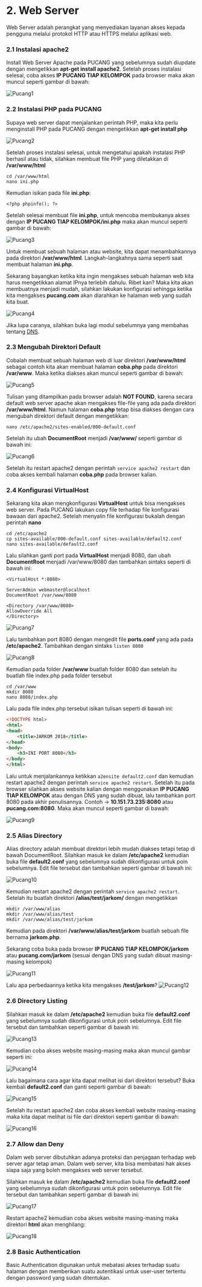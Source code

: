 # 2. Web Server
Web Server adalah perangkat yang menyediakan layanan akses kepada pengguna melalui protokol HTTP atau HTTPS melalui aplikasi web.

### 2.1 Instalasi apache2
Install Web Server Apache pada PUCANG yang sebelumnya sudah diupdate dengan mengetikkan __apt-get install apache2__. Setelah proses instalasi selesai, coba akses __IP PUCANG TIAP KELOMPOK__ pada browser maka akan muncul seperti gambar di bawah:

![Pucang1](images/01.png)

### 2.2 Instalasi PHP pada PUCANG
Supaya web server dapat menjalankan perintah PHP, maka kita perlu menginstall PHP pada PUCANG dengan mengetikkan __apt-get install php__

![Pucang2](images/02.png)

Setelah proses instalasi selesai, untuk mengetahui apakah instalasi PHP berhasil atau tidak, silahkan membuat file PHP yang diletakkan di __/var/www/html__
```
cd /var/www/html
nano ini.php
```

Kemudian isikan pada file __ini.php__:
```
<?php phpinfo(); ?>
```

Setelah selesai membuat file __ini.php__, untuk mencoba membukanya akses dengan __IP PUCANG TIAP KELOMPOK/ini.php__ maka akan muncul seperti gambar di bawah:

![Pucang3](images/03.png)

Untuk membuat sebuah halaman atau website, kita dapat menambahkannya pada direktori __/var/www/html__. Langkah-langkahnya sama seperti saat membuat halaman __ini.php__.

Sekarang bayangkan ketika kita ingin mengakses sebuah halaman web kita harus mengetikkan alamat IPnya terlebih dahulu. Ribet kan? Maka kita akan membuatnya menjadi mudah, silahkan lakukan konfigurasi sehingga ketika kita mengakses __pucang.com__ akan diarahkan ke halaman web yang sudah kita buat. 

![Pucang4](images/04.png)

Jika lupa caranya, silahkan buka lagi modul sebelumnya yang membahas tentang [DNS](https://github.com/rohanaq/jarkom2/tree/master/DNS).

### 2.3 Mengubah Direktori Default
Cobalah membuat sebuah halaman web di luar direktori __/var/www/html__ sebagai contoh kita akan membuat halaman __coba.php__ pada direktori __/var/www__. Maka ketika diakses akan muncul seperti gambar di bawah:

![Pucang5](images/05.png)

Tulisan yang ditampilkan pada browser adalah __NOT FOUND__, karena secara default web server apache akan mengakses file-file yang ada pada direktori __/var/www/html__. Namun halaman __coba.php__ tetap bisa diakses dengan cara mengubah direktori default dengan mengetikkan:
```
nano /etc/apache2/sites-enabled/000-default.conf
```

Setelah itu ubah __DocumentRoot__ menjadi __/var/www/__ seperti gambar di bawah ini:

![Pucang6](images/06.png)

Setelah itu restart apache2 dengan perintah `service apache2 restart` dan coba akses kembali halaman __coba.php__ pada browser kalian.

### 2.4 Konfigurasi VirtualHost
Sekarang kita akan mengkonfigurasi __VirtualHost__ untuk bisa mengakses web server. Pada PUCANG lakukan copy file terhadap file konfigurasi bawaan dari apache2. Setelah menyalin file konfigurasi bukalah dengan perintah __nano__
```
cd /etc/apache2
cp sites-available/000-default.conf sites-available/default2.conf
nano sites-available/default2.conf
```

Lalu silahkan ganti port pada __VirtualHost__ menjadi 8080, dan ubah __DocumentRoot__ menjadi /var/www/8080 dan tambahkan sintaks seperti di bawah ini:
```
<VirtualHost *:8080>
```

```
ServerAdmin webmaster@localhost
DocumentRoot /var/www/8080

<Directory /var/www/8080>
AllowOverride All
</Directory>
```

![Pucang7](images/07.png)

Lalu tambahkan port 8080 dengan mengedit file __ports.conf__ yang ada pada __/etc/apache2__. Tambahkan dengan sintaks `listen 8080`

![Pucang8](images/08.png)

Kemudian pada folder __/var/www__ buatlah folder 8080 dan setelah itu buatlah file index.php pada folder tersebut
```
cd /var/www
mkdir 8080
nano 8080/index.php
```

Lalu pada file index.php tersebut isikan tulisan seperti di bawah ini:
```html
<!DOCTYPE html>
<html>
<head>
    <title>JARKOM 2018</title>
</head>
<body>
    <h3>INI PORT 8080</h3>
</body>
</html>
```

Lalu untuk menjalankannya ketikkan `a2ensite default2.conf` dan kemudian restart apache2 dengan perintah `service apache2 restart`. Setelah itu pada browser silahkan akses website kalian dengan menggunakan __IP PUCANG TIAP KELOMPOK__ atau dengan DNS yang sudah dibuat, lalu tambahkan port 8080 pada akhir penulisannya. Contoh -> __10.151.73.235:8080__ atau __pucang.com:8080__. Maka akan muncul seperti gambar di bawah:

![Pucang9](images/09.png)

### 2.5 Alias Directory
Alias directory adalah membuat direktori lebih mudah diakses tetapi tetap di bawah DocumentRoot. Silahkan masuk ke dalam __/etc/apache2__ kemudian buka file __default2.conf__ yang sebelumnya sudah dikonfigurasi untuk poin sebelumnya. Edit file tersebut dan tambahkan seperti gambar di bawah ini:

![Pucang10](images/10.png)

Kemudian restart apache2 dengan perintah `service apache2 restart`. Setelah itu buatlah direktori __/alias/test/jarkom/__ dengan mengetikkan
```
mkdir /var/www/alias
mkdir /var/www/alias/test
mkdir /var/www/alias/test/jarkom
```

Kemudian pada direktori __/var/www/alias/test/jarkom__ buatlah sebuah file bernama __jarkom.php__.

Sekarang coba buka pada browser __IP PUCANG TIAP KELOMPOK/jarkom__ atau __pucang.com/jarkom__ (sesuai dengan DNS yang sudah dibuat masing-masing kelompok)

![Pucang11](images/11.png)

Lalu apa perbedaannya ketika kita mengakses __/test/jarkom__?
![Pucang12](images/12.png)

### 2.6 Directory Listing
Silahkan masuk ke dalam __/etc/apache2__ kemudian buka file __default2.conf__ yang sebelumnya sudah dikonfigurasi untuk poin sebelumnya. Edit file tersebut dan tambahkan seperti gambar di bawah ini:

![Pucang13](images/13.png)

Kemudian coba akses website masing-masing maka akan muncul gambar seperti ini:

![Pucang14](images/14.png)

Lalu bagaimana cara agar kita dapat melihat isi dari direktori tersebut? Buka kembali __default2.conf__ dan ganti seperti gambar di bawah:

![Pucang15](images/15.png)

Setelah itu restart apache2 dan coba akses kembali website masing-masing maka kita dapat melihat isi file dari direktori seperti gambar di bawah:

![Pucang16](images/16.png)

### 2.7 Allow dan Deny
Dalam web server dibutuhkan adanya proteksi dan penjagaan terhadap web server agar tetap aman. Dalam web server, kita bisa membatasi hak akses siapa saja yang boleh mengakses web server tersebut.

Silahkan masuk ke dalam __/etc/apache2__ kemudian buka file __default2.conf__ yang sebelumnya sudah dikonfigurasi untuk poin sebelumnya. Edit file tersebut dan tambahkan seperti gambar di bawah ini:

![Pucang17](images/17.png)

Restart apache2 kemudian coba akses website masing-masing maka direktori __html__ akan menghilang:

![Pucang18](images/18.png)

### 2.8 Basic Authentication
Basic Authentication digunakan untuk mebatasi akses terhadap suatu halaman dengan memberikan suatu autentikasi untuk user-user tertentu dengan password yang sudah ditentukan.
